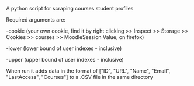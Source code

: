 A python script for scraping courses student profiles

Required arguments are:

-cookie (your own cookie, find it by right clicking >> Inspect >> Storage >> Cookies >> courses >> MoodleSession Value, on firefox)

-lower (lower bound of user indexes - inclusive)

-upper (upper bound of user indexes - inclusive)

When run it adds data in the format of ["ID", "URL", "Name", "Email", "LastAccess", "Courses"] to a .CSV file in the same directory
